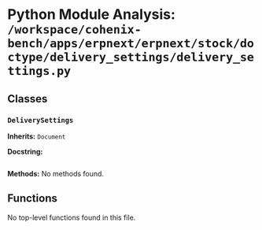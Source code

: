 # Python Module Analysis: `/workspace/cohenix-bench/apps/erpnext/erpnext/stock/doctype/delivery_settings/delivery_settings.py`

## Classes

### `DeliverySettings`
**Inherits:** `Document`


**Docstring:**
```

```

**Methods:**
No methods found.




## Functions

No top-level functions found in this file.
